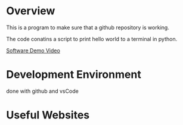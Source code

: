 # Overview

This is a program to make sure that a github repository is working. 

The code conatins a script to print hello world to a terminal in python.

[Software Demo Video](http://youtube.link.goes.here)

# Development Environment

done with github and vsCode

# Useful Websites



 
